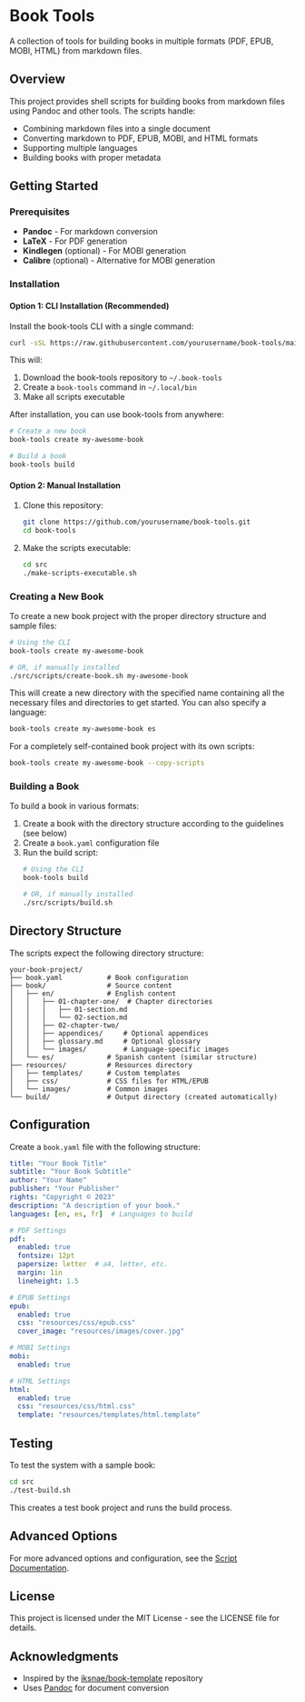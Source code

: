 # Book Tools

A collection of tools for building books in multiple formats (PDF, EPUB, MOBI, HTML) from markdown files.

## Overview

This project provides shell scripts for building books from markdown files using Pandoc and other tools. The scripts handle:

- Combining markdown files into a single document
- Converting markdown to PDF, EPUB, MOBI, and HTML formats
- Supporting multiple languages
- Building books with proper metadata

## Getting Started

### Prerequisites

- **Pandoc** - For markdown conversion
- **LaTeX** - For PDF generation
- **Kindlegen** (optional) - For MOBI generation
- **Calibre** (optional) - Alternative for MOBI generation

### Installation

#### Option 1: CLI Installation (Recommended)

Install the book-tools CLI with a single command:

```bash
curl -sSL https://raw.githubusercontent.com/yourusername/book-tools/main/install.sh | bash
```

This will:
1. Download the book-tools repository to `~/.book-tools`
2. Create a `book-tools` command in `~/.local/bin`
3. Make all scripts executable

After installation, you can use book-tools from anywhere:

```bash
# Create a new book
book-tools create my-awesome-book

# Build a book
book-tools build
```

#### Option 2: Manual Installation

1. Clone this repository:
   ```bash
   git clone https://github.com/yourusername/book-tools.git
   cd book-tools
   ```

2. Make the scripts executable:
   ```bash
   cd src
   ./make-scripts-executable.sh
   ```

### Creating a New Book

To create a new book project with the proper directory structure and sample files:

```bash
# Using the CLI
book-tools create my-awesome-book

# OR, if manually installed
./src/scripts/create-book.sh my-awesome-book
```

This will create a new directory with the specified name containing all the necessary files and directories to get started. You can also specify a language:

```bash
book-tools create my-awesome-book es
```

For a completely self-contained book project with its own scripts:

```bash
book-tools create my-awesome-book --copy-scripts
```

### Building a Book

To build a book in various formats:

1. Create a book with the directory structure according to the guidelines (see below)
2. Create a `book.yaml` configuration file
3. Run the build script:
   ```bash
   # Using the CLI
   book-tools build
   
   # OR, if manually installed
   ./src/scripts/build.sh
   ```

## Directory Structure

The scripts expect the following directory structure:

```
your-book-project/
├── book.yaml           # Book configuration
├── book/               # Source content
│   ├── en/             # English content
│   │   ├── 01-chapter-one/  # Chapter directories
│   │   │   ├── 01-section.md
│   │   │   └── 02-section.md
│   │   ├── 02-chapter-two/
│   │   ├── appendices/     # Optional appendices
│   │   ├── glossary.md     # Optional glossary
│   │   └── images/         # Language-specific images
│   └── es/             # Spanish content (similar structure)
├── resources/          # Resources directory
│   ├── templates/      # Custom templates
│   ├── css/            # CSS files for HTML/EPUB
│   └── images/         # Common images
└── build/              # Output directory (created automatically)
```

## Configuration

Create a `book.yaml` file with the following structure:

```yaml
title: "Your Book Title"
subtitle: "Your Book Subtitle"
author: "Your Name"
publisher: "Your Publisher"
rights: "Copyright © 2023"
description: "A description of your book."
languages: [en, es, fr]  # Languages to build

# PDF Settings
pdf:
  enabled: true
  fontsize: 12pt
  papersize: letter  # a4, letter, etc.
  margin: 1in
  lineheight: 1.5

# EPUB Settings
epub:
  enabled: true
  css: "resources/css/epub.css"
  cover_image: "resources/images/cover.jpg"

# MOBI Settings
mobi:
  enabled: true

# HTML Settings
html:
  enabled: true
  css: "resources/css/html.css"
  template: "resources/templates/html.template"
```

## Testing

To test the system with a sample book:

```bash
cd src
./test-build.sh
```

This creates a test book project and runs the build process.

## Advanced Options

For more advanced options and configuration, see the [Script Documentation](src/README.md).

## License

This project is licensed under the MIT License - see the LICENSE file for details.

## Acknowledgments

- Inspired by the [iksnae/book-template](https://github.com/iksnae/book-template) repository
- Uses [Pandoc](https://pandoc.org/) for document conversion